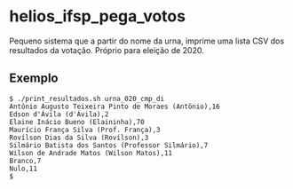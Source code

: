 # helios_ifsp_pega_votos
Pequeno sistema que a partir do nome da urna, imprime uma lista CSV dos resultados da votação. Próprio para eleição de 2020.

## Exemplo

```
$ ./print_resultados.sh urna_020_cmp_di
Antônio Augusto Teixeira Pinto de Moraes (Antônio),16
Edson d'Ávila (d'Ávila),2
Elaine Inácio Bueno (Elaininha),70
Maurício França Silva (Prof. França),3
Rovílson Dias da Silva (Rovílson),3
Silmário Batista dos Santos (Professor Silmário),7
Wilson de Andrade Matos (Wilson Matos),11
Branco,7
Nulo,11
$
```
